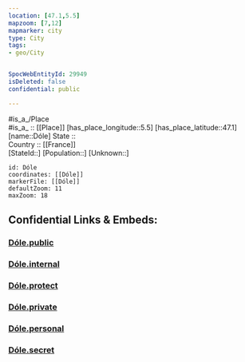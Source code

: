 ```yaml
---
location: [47.1,5.5] 
mapzoom: [7,12] 
mapmarker: city 
type: City
tags:
- geo/City


SpocWebEntityId: 29949
isDeleted: false
confidential: public

---
```

#is_a_/Place  
#is_a_ :: [[Place]] 
[has_place_longitude::5.5] 
[has_place_latitude::47.1] 
[name::Dóle] 
State ::  
Country :: [[France]]  
[StateId::] 
[Population::] 
[Unknown::] 


```leaflet
id: Dóle
coordinates: [[Dóle]] 
markerFile: [[Dóle]] 
defaultZoom: 11 
maxZoom: 18
```


## Confidential Links & Embeds: 

### [Dóle.public](/_public/\Earth\Continent\Europe\Europe~West\France\regions~France\Bourgogne-Franche-Comté\departments~Bourgogne-Franche-Comté\Jura\communes~Jura\Dole\cities~DoleDóle.public.md) 

### [Dóle.internal](/_internal/\Earth\Continent\Europe\Europe~West\France\regions~France\Bourgogne-Franche-Comté\departments~Bourgogne-Franche-Comté\Jura\communes~Jura\Dole\cities~DoleDóle.internal.md) 

### [Dóle.protect](/_protect/\Earth\Continent\Europe\Europe~West\France\regions~France\Bourgogne-Franche-Comté\departments~Bourgogne-Franche-Comté\Jura\communes~Jura\Dole\cities~DoleDóle.protect.md) 

### [Dóle.private](/_private/\Earth\Continent\Europe\Europe~West\France\regions~France\Bourgogne-Franche-Comté\departments~Bourgogne-Franche-Comté\Jura\communes~Jura\Dole\cities~DoleDóle.private.md) 

### [Dóle.personal](/_personal/\Earth\Continent\Europe\Europe~West\France\regions~France\Bourgogne-Franche-Comté\departments~Bourgogne-Franche-Comté\Jura\communes~Jura\Dole\cities~DoleDóle.personal.md) 

### [Dóle.secret](/_secret/\Earth\Continent\Europe\Europe~West\France\regions~France\Bourgogne-Franche-Comté\departments~Bourgogne-Franche-Comté\Jura\communes~Jura\Dole\cities~DoleDóle.secret.md)

